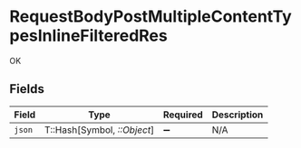 # RequestBodyPostMultipleContentTypesInlineFilteredRes

OK


## Fields

| Field                       | Type                        | Required                    | Description                 |
| --------------------------- | --------------------------- | --------------------------- | --------------------------- |
| `json`                      | T::Hash[Symbol, *::Object*] | :heavy_minus_sign:          | N/A                         |